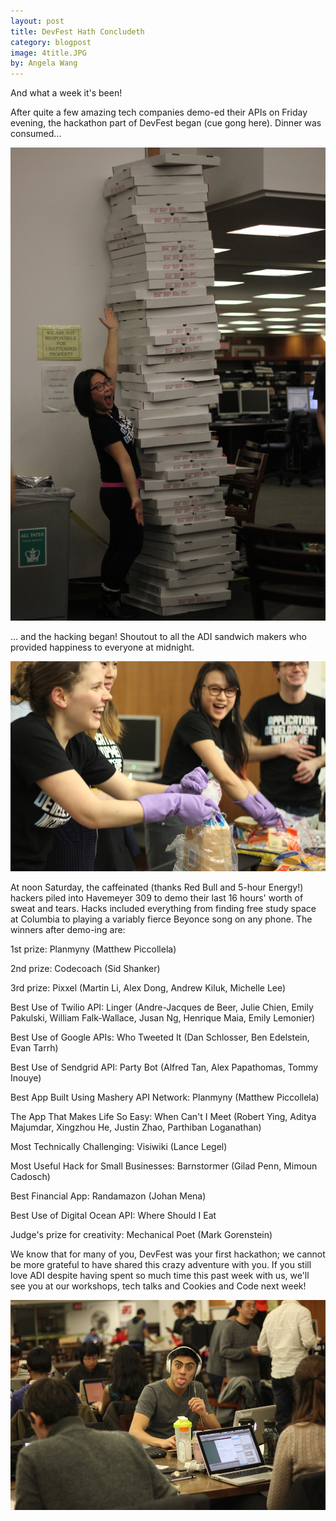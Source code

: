 ```yaml
---
layout: post
title: DevFest Hath Concludeth
category: blogpost
image: 4title.JPG
by: Angela Wang
---
```

And what a week it's been! 

After quite a few amazing tech companies demo-ed their APIs on Friday evening, the hackathon part of DevFest began (cue gong here). Dinner was consumed...

![leaning tower of pizza](/img/4janepizza.JPG)

... and the hacking began! Shoutout to all the ADI sandwich makers who provided happiness to everyone at midnight. 

![sandwiches being made](/img/4sandwiches.JPG)

At noon Saturday, the caffeinated (thanks Red Bull and 5-hour Energy!) hackers piled into Havemeyer 309 to demo their last 16 hours' worth of sweat and tears. Hacks included everything from finding free study space at Columbia to playing a variably fierce Beyonce song on any phone. The winners after demo-ing are:

1st prize: Planmyny (Matthew Piccollela)

2nd prize: Codecoach (Sid Shanker)

3rd prize: Pixxel (Martin Li, Alex Dong, Andrew Kiluk, Michelle Lee)

Best Use of Twilio API: Linger (Andre-Jacques de Beer, Julie Chien, Emily Pakulski, William Falk-Wallace, Jusan Ng, Henrique Maia, Emily Lemonier)

Best Use of Google APIs: Who Tweeted It (Dan Schlosser, Ben Edelstein, Evan Tarrh)

Best Use of Sendgrid API: Party Bot (Alfred Tan, Alex Papathomas, Tommy Inouye)

Best App Built Using Mashery API Network: Planmyny (Matthew Piccollela)

The App That Makes Life So Easy: When Can't I Meet (Robert Ying, Aditya Majumdar, Xingzhou He, Justin Zhao, Parthiban Loganathan)

Most Technically Challenging: Visiwiki (Lance Legel)

Most Useful Hack for Small Businesses: Barnstormer (Gilad Penn, Mimoun Cadosch)

Best Financial App: Randamazon (Johan Mena)

Best Use of Digital Ocean API: Where Should I Eat

Judge's prize for creativity: Mechanical Poet (Mark Gorenstein)

We know that for many of you, DevFest was your first hackathon; we cannot be more grateful to have shared this crazy adventure with you. If you still love ADI despite having spent so much time this past week with us, we'll see you at our workshops, tech talks and Cookies and Code next week!

![devfester](/img/4devfester.JPG)



